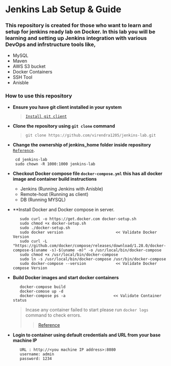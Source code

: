 
# Jenkins Lab Setup & Guide

### This repository is created for those who want to learn and setup for jenkins ready lab on Docker. In this lab you will be learning and setting up Jenkins integration with various DevOps and infrstructure tools like,
  - MySQL
  - Maven
  - AWS S3 bucket
  - Docker Containers 
  - SSH Tool
  - Anisble
  
### How to use this repository 
- **Ensure you have git client installed in your system** 
  > [`Install git client`](https://git-scm.com/book/en/v2/Getting-Started-Installing-Git)

- **Clone the repository using `git clone` command**
  > `git clone https://github.com/virendra1205/jenkins-lab.git`
   
 - **Change the ownership of jenkins_home folder inside repository** [`Reference`](https://hub.docker.com/r/jenkins/jenkins/).
    ```
     cd jenkins-lab
     sudo chown -R 1000:1000 jenkins-lab
    ````
  
 - **Checkout Docker compose file `docker-compose.yml` this has all docker image and container build instructions**
   - Jenkins (Running Jenkins with Anisble)
   - Remote-host (Running as client)
   - DB (Running MYSQL)
   
 - **Install Docker and Docker compose in server.
   ```
      sudo curl -o https://get.docker.com docker-setup.sh
      sudo chmod +x docker-setup.sh
      sudo ./docker-setup.sh
      sudo docker version                       << Validate Docker Version
      sudo curl -L "https://github.com/docker/compose/releases/download/1.28.0/docker-compose-$(uname -s)-$(uname -m)" -o /usr/local/bin/docker-compose
      sudo chmod +x /usr/local/bin/docker-compose
      sudo ln -s /usr/local/bin/docker-compose /usr/bin/docker-compose
      sudo docker-compose --version             << Validate Docker compose Version
    ```
    
  - **Build Docker images and start docker containers**
    ```
       docker-compose build
       docker-comose up -d 
       docker-compose ps -a                     << Validate Container status
    ```
    > Incase any container failed to start please run `docker logs` command to check errors.
    >> [Reference](https://docs.docker.com/engine/reference/commandline/logs/)
  
  - **Login to container using default credentials and URL from your base machine IP**
     ```
        URL : http://<you machine IP address>:8080
        username: admin
        password: 1234
     ```

   
    
   
